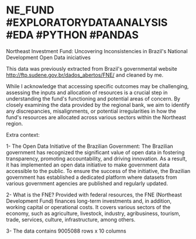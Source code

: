 # NE_FUND #EXPLORATORYDATAANALYSIS #EDA #PYTHON #PANDAS 

Northeast Investment Fund: Uncovering Inconsistencies in Brazil's National Development Open Data iniciatives 


This data was previously extracted from Brazil's governmental website http://ftp.sudene.gov.br/dados_abertos/FNE/
and cleaned by me.  

While I acknowledge that accessing specific outcomes may be challenging, assessing the inputs and allocation of resources is a crucial step in understanding the fund's functioning and potential areas of concern. By closely examining the data provided by the regional bank, we aim to identify any discrepancies, misalignments, or potential irregularities in how the fund's resources are allocated across various sectors within the Northeast region. 


Extra context: 

1- The Open Data Initiative of the Brazilian Government:
The Brazilian government has recognized the significant value of open data in fostering transparency, promoting accountability, and driving innovation. As a result, it has implemented an open data initiative to make government data accessible to the public. To ensure the success of the initiative, the Brazilian government has established a dedicated platform where datasets from various government agencies are published and regularly updated.

2- What is the FNE? 
Provided with federal resources, the FNE (Northeast Development Fund) finances long-term investments and, in addition, working capital or operational costs. It covers various sectors of the economy, such as agriculture, livestock, industry, agribusiness, tourism, trade, services, culture, infrastructure, among others.



3- The data contains 9005088 rows x 10 columns
